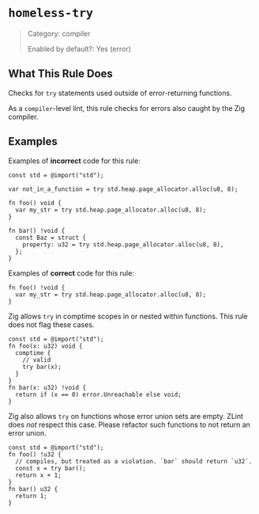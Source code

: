 # `homeless-try`

> Category: compiler
>
> Enabled by default?: Yes (error)

## What This Rule Does

Checks for `try` statements used outside of error-returning functions.

As a `compiler`-level lint, this rule checks for errors also caught by the
Zig compiler.

## Examples

Examples of **incorrect** code for this rule:

```zig
const std = @import("std");

var not_in_a_function = try std.heap.page_allocator.alloc(u8, 8);

fn foo() void {
  var my_str = try std.heap.page_allocator.alloc(u8, 8);
}

fn bar() !void {
  const Baz = struct {
    property: u32 = try std.heap.page_allocator.alloc(u8, 8),
  };
}
```

Examples of **correct** code for this rule:

```zig
fn foo() !void {
  var my_str = try std.heap.page_allocator.alloc(u8, 8);
}
```

Zig allows `try` in comptime scopes in or nested within functions. This rule
does not flag these cases.

```zig
const std = @import("std");
fn foo(x: u32) void {
  comptime {
    // valid
    try bar(x);
  }
}
fn bar(x: u32) !void {
  return if (x == 0) error.Unreachable else void;
}
```

Zig also allows `try` on functions whose error union sets are empty. ZLint
does _not_ respect this case. Please refactor such functions to not return
an error union.

```zig
const std = @import("std");
fn foo() !u32 {
  // compiles, but treated as a violation. `bar` should return `u32`.
  const x = try bar();
  return x + 1;
}
fn bar() u32 {
  return 1;
}
```
